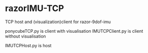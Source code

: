 # razorIMU-TCP
TCP host and (visualization)client for razor-9dof-imu 

ponycubeTCP.py is client with visualisation
IMUTCPClient.py is client without visualisation

IMUTCPHost.py is host
